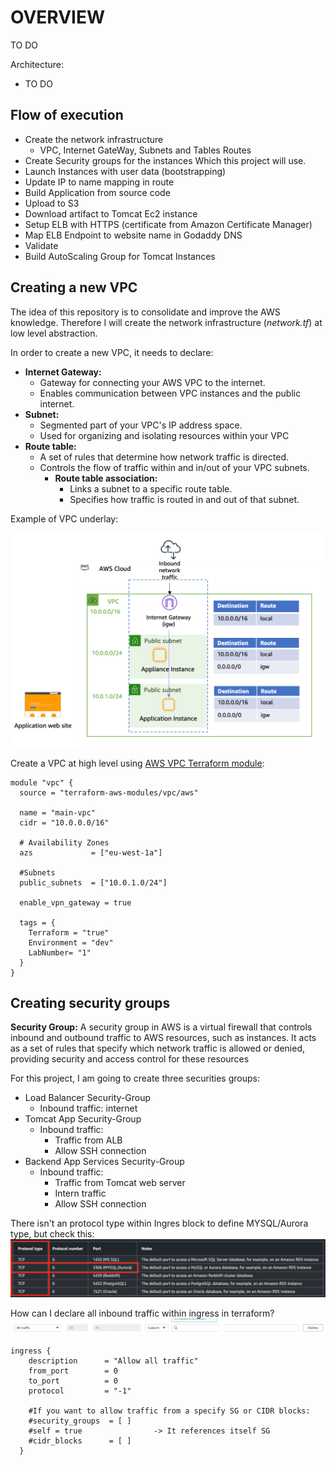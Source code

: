 # OVERVIEW

TO DO

Architecture:

- TO DO

## Flow of execution

  - Create the network infrastructure
    - VPC, Internet GateWay, Subnets and Tables Routes
  - Create Security groups for the instances Which this project will use.
  - Launch Instances with user data (bootstrapping)
  - Update IP to name mapping in route
  - Build Application from source code
  - Upload to S3
  - Download artifact to Tomcat Ec2 instance
  - Setup ELB with HTTPS (certificate from Amazon Certificate Manager)
  - Map ELB Endpoint to website name in Godaddy DNS
  - Validate
  - Build AutoScaling Group for Tomcat Instances

## Creating a new VPC

The idea of this repository is to consolidate and improve the AWS knowledge. Therefore I will create the network infrastructure (*network.tf*) at low level abstraction. 

In order to create a new VPC, it needs to declare:

- **Internet Gateway:**
    - Gateway for connecting your AWS VPC to the internet.
    - Enables communication between VPC instances and the public internet.
- **Subnet:**
    - Segmented part of your VPC's IP address space.
    - Used for organizing and isolating resources within your VPC
- **Route table:**
    - A set of rules that determine how network traffic is directed.
    - Controls the flow of traffic within and in/out of your VPC subnets.
        - **Route table association:**
            - Links a subnet to a specific route table.
            - Specifies how traffic is routed in and out of that subnet.

Example of VPC underlay:

![vpc-architecture](/hands_on_1/resources/vpc_architecture_example%20.png)

Create a VPC at high level using [AWS VPC Terraform module](https://registry.terraform.io/modules/terraform-aws-modules/vpc/aws/latest):

```
module "vpc" {
  source = "terraform-aws-modules/vpc/aws"

  name = "main-vpc"
  cidr = "10.0.0.0/16"

  # Availability Zones
  azs             = ["eu-west-1a"]

  #Subnets
  public_subnets  = ["10.0.1.0/24"]

  enable_vpn_gateway = true

  tags = {
    Terraform = "true"
    Environment = "dev"
    LabNumber= "1"
  }
}
```

## Creating security groups

**Security Group:** 
A security group in AWS is a virtual firewall that controls inbound and outbound traffic to AWS resources, such as instances. It acts as a set of rules that specify which network traffic is allowed or denied, providing security and access control for these resources

For this project, I am going to create three securities groups:

  - Load Balancer Security-Group
    - Inbound traffic: internet
  - Tomcat App Security-Group
    - Inbound traffic:
      - Traffic from  ALB
      - Allow SSH connection
  - Backend App Services Security-Group
    - Inbound traffic:
      - Traffic from Tomcat web server
      - Intern traffic
      - Allow SSH connection

There isn't an protocol type within Ingres block to define MYSQL/Aurora type, but check this:
![tcp_types](/hands_on_1/resources/tcp_types.png)

How can I declare all inbound traffic within ingress in terraform?
![](/hands_on_1/resources/sg_inbound_rule.png)
```
ingress {
    description      = "Allow all traffic"
    from_port        = 0
    to_port          = 0
    protocol         = "-1"
    
    #If you want to allow traffic from a specify SG or CIDR blocks:
    #security_groups  = [ ]
    #self = true                -> It references itself SG
    #cidr_blocks      = [ ]
  }
```
